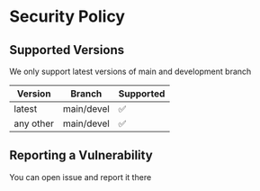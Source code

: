 # Security Policy

## Supported Versions

We only support latest versions of main and development branch

| Version | Branch |  Supported         |
| ------- | ------ | ------------------ |
| latest  | main/devel |:white_check_mark: |
| any other| main/devel |:white_check_mark: |
## Reporting a Vulnerability

You can open issue and report it there
